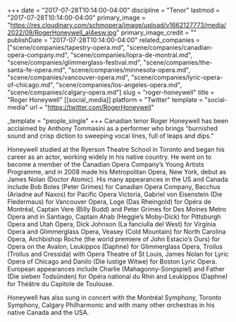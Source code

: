 +++
date = "2017-07-28T10:14:00-04:00"
discipline = "Tenor"
lastmod = "2017-07-28T10:14:00-04:00"
primary_image = "https://res.cloudinary.com/schmopera/image/upload/v1662127773/media/2022/09/RogerHoneywell_al4esw.jpg"
primary_image_credit = ""
publishDate = "2017-07-28T10:14:00-04:00"
related_companies = ["scene/companies/tapestry-opera.md", "scene/companies/canadian-opera-company.md", "scene/companies/lopra-de-montral.md", "scene/companies/glimmerglass-festival.md", "scene/companies/the-santa-fe-opera.md", "scene/companies/minnesota-opera.md", "scene/companies/vancouver-opera.md", "scene/companies/lyric-opera-of-chicago.md", "scene/companies/los-angeles-opera.md", "scene/companies/calgary-opera.md"]
slug = "roger-honeywell"
title = "Roger Honeywell"
[[social_media]]
platform = "Twitter"
template = "social-media"
url = "https://twitter.com/RogerHoneywell"

_template = "people_single"
+++
Canadian  tenor  Roger  Honeywell  has  been  acclaimed  by  Anthony  Tommasini  as  a  performer who brings “burnished sound and crisp diction to sweeping vocal lines, full of leaps and dips.” 

Honeywell studied at the Ryerson Theatre School in Toronto and began his career as an actor, working widely in his native country. He went on to become a member of the Canadian Opera Company’s Young Artists Programme, and in 2008 made his Metropolitan Opera, New York, debut as James Nolan (Doctor Atomic). His many appearances in the US and Canada include Bob Boles (Peter Grimes) for Canadian Opera Company, Bacchus (Ariadne auf Naxos) for Pacific Opera Victoria, Gabriel von Eisenstein (Die Fledermaus) for Vancouver Opera, Loge (Das Rheingold) for Opéra de Montréal, Captain Vere (Billy Budd) and Peter Grimes for Des Moines Metro Opera and in Santiago, Captain Ahab (Heggie’s Moby-Dick) for Pittsburgh Opera and Utah Opera, Dick Johnson (La fanciulla del West) for Virginia Opera and Glimmerglass Opera, Veasey (Cold Mountain) for North Carolina Opera, Archbishop Roche (the world premiere of John Estacio’s Ours) for Opera on the Avalon, Leukippos (Daphne) for Glimmerglass Opera, Troilus (Troilus and Cressida) with Opera Theatre of St Louis, James Nolan for Lyric Opera of Chicago and Danilo (Die lustige Witwe) for Boston Lyric Opera. European appearances include Charlie (Mahagonny-Songspiel) and Father (Die sieben Todsünden) for Opéra national du Rhin and Leukippos (Daphne) for Théâtre du Capitole de Toulouse.

Honeywell has also sung in concert with the Montréal Symphony, Toronto Symphony, Calgary Philharmonic and with many other orchestras in his native Canada and the USA.
